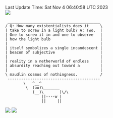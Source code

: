 Last Update Time: 
Sat Nov  4 06:40:58 UTC 2023
<br>![](https://img.shields.io/badge/%E5%A4%A7%E5%AE%B6-%E5%AE%89%E5%AE%89-green)<br>
```
 _________________________________________
/ Q: How many existentialists does it     \
| take to screw in a light bulb? A: Two.  |
| One to screw it in and one to observe   |
| how the light bulb                      |
|                                         |
| itself symbolizes a single incandescent |
| beacon of subjective                    |
|                                         |
| reality in a netherworld of endless     |
| absurdity reaching out toward a         |
|                                         |
\ maudlin cosmos of nothingness.          /
 -----------------------------------------
        \   ^__^
         \  (oo)\_______
            (__)\       )\/\
                ||----w |
                ||     ||
```
![](https://github-readme-stats.vercel.app/api?username=chenlitw)
![](https://github-readme-stats.vercel.app/api/top-langs/?username=chenlitw)
